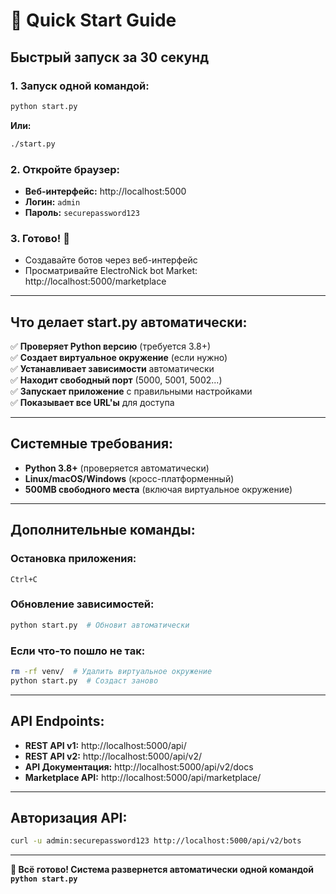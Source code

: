 # 🚀 Quick Start Guide

## Быстрый запуск за 30 секунд

### 1. Запуск одной командой:
```bash
python start.py
```

**Или:**
```bash
./start.py
```

### 2. Откройте браузер:
- **Веб-интерфейс:** http://localhost:5000
- **Логин:** `admin`
- **Пароль:** `securepassword123`

### 3. Готово! 🎉
- Создавайте ботов через веб-интерфейс
- Просматривайте ElectroNick bot Market: http://localhost:5000/marketplace

---

## Что делает start.py автоматически:

✅ **Проверяет Python версию** (требуется 3.8+)  
✅ **Создает виртуальное окружение** (если нужно)  
✅ **Устанавливает зависимости** автоматически  
✅ **Находит свободный порт** (5000, 5001, 5002...)  
✅ **Запускает приложение** с правильными настройками  
✅ **Показывает все URL'ы** для доступа  

---

## Системные требования:

- **Python 3.8+** (проверяется автоматически)
- **Linux/macOS/Windows** (кросс-платформенный)
- **500MB свободного места** (включая виртуальное окружение)

---

## Дополнительные команды:

### Остановка приложения:
```
Ctrl+C
```

### Обновление зависимостей:
```bash
python start.py  # Обновит автоматически
```

### Если что-то пошло не так:
```bash
rm -rf venv/  # Удалить виртуальное окружение
python start.py  # Создаст заново
```

---

## API Endpoints:

- **REST API v1:** http://localhost:5000/api/
- **REST API v2:** http://localhost:5000/api/v2/
- **API Документация:** http://localhost:5000/api/v2/docs
- **Marketplace API:** http://localhost:5000/api/marketplace/

---

## Авторизация API:

```bash
curl -u admin:securepassword123 http://localhost:5000/api/v2/bots
```

---

**🎯 Всё готово! Система развернется автоматически одной командой `python start.py`**
